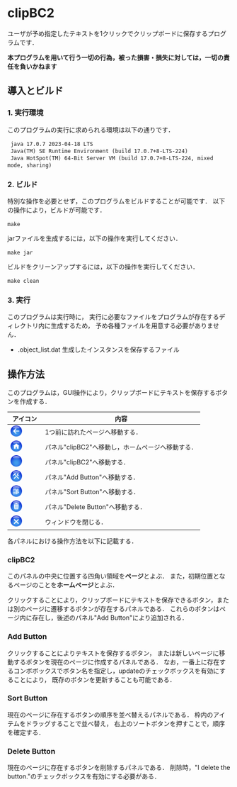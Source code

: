 # clipBC2
ユーザが予め指定したテキストを1クリックでクリップボードに保存するプログラムです．

**本プログラムを用いて行う一切の行為，被った損害・損失に対しては，一切の責任を負いかねます**

## 導入とビルド

### 1. 実行環境
このプログラムの実行に求められる環境は以下の通りです．
```
 java 17.0.7 2023-04-18 LTS
 Java(TM) SE Runtime Environment (build 17.0.7+8-LTS-224)
 Java HotSpot(TM) 64-Bit Server VM (build 17.0.7+8-LTS-224, mixed mode, sharing)
```

### 2. ビルド
特別な操作を必要とせず，このプログラムをビルドすることが可能です．
以下の操作により，ビルドが可能です．
```
make
```
jarファイルを生成するには，以下の操作を実行してください．
```
make jar
```
ビルドをクリーンアップするには，以下の操作を実行してください．
```
make clean
```

### 3. 実行
このプログラムは実行時に，
実行に必要なファイルをプログラムが存在するディレクトリ内に生成するため，
予め各種ファイルを用意する必要がありません．

- .object_list.dat 生成したインスタンスを保存するファイル

## 操作方法
このプログラムは，GUI操作により，クリップボードにテキストを保存するボタンを作成する．

|アイコン|内容|
|-|-|
|<img src=".img/back/button_base.png" width="40%" />|1つ前に訪れたページへ移動する．|
|<img src=".img/home/button_base.png" width="40%" />|パネル"clipBC2"へ移動し，ホームページへ移動する．|
|<img src=".img/button_base.png" width="40%" />|パネル"clipBC2"へ移動する．|
|<img src=".img/make/button_base.png" width="40%" />|パネル"Add Button"へ移動する．|
|<img src=".img/sort/button_base.png" width="40%" />|パネル"Sort Button"へ移動する．|
|<img src=".img/delete/button_base.png" width="40%" />|パネル"Delete Button"へ移動する．|
|<img src=".img/close/button_base.png" width="40%" />|ウィンドウを閉じる．|

各パネルにおける操作方法を以下に記載する．
### clipBC2
このパネルの中央に位置する四角い領域を**ページ**とよぶ．
また，初期位置となるページのことを**ホームページ**とよぶ．

クリックすることにより，クリップボードにテキストを保存できるボタン，または別のページに遷移するボタンが存在するパネルである．
これらのボタンはページ内に存在し，後述のパネル"Add Button"により追加される．

### Add Button
クリックすることによりテキストを保存するボタン，
または新しいページに移動するボタンを現在のページに作成するパネルである．
なお，一番上に存在するコンボボックスでボタン名を指定し，updateのチェックボックスを有効にすることにより，
既存のボタンを更新することも可能である．

### Sort Button
現在のページに存在するボタンの順序を並べ替えるパネルである．
枠内のアイテムをドラッグすることで並べ替え，
右上のソートボタンを押すことで，順序を確定する．

### Delete Button
現在のページに存在するボタンを削除するパネルである．
削除時，"I delete the button."のチェックボックスを有効にする必要がある．
